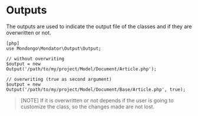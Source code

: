 Outputs
=======

The outputs are used to indicate the output file of the classes and if they are overwritten or not.

    [php]
    use Mondongo\Mondator\Output\Output;

    // without overwriting
    $output = new Output('/path/to/my/project/Model/Document/Article.php');

    // overwriting (true as second argument)
    $output = new Output('/path/to/my/project/Model/Document/Base/Article.php', true);

>[NOTE]
>If it is overwritten or not depends if the user is going to customize
>the class, so the changes made are not lost.
